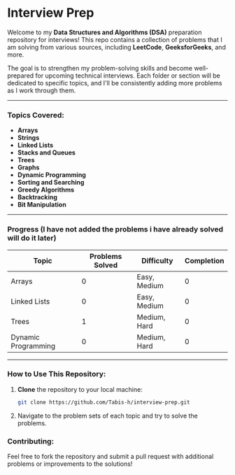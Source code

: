 # Interview Prep

Welcome to my **Data Structures and Algorithms (DSA)** preparation repository for interviews! This repo contains a collection of problems that I am solving from various sources, including **LeetCode**, **GeeksforGeeks**, and more. 

The goal is to strengthen my problem-solving skills and become well-prepared for upcoming technical interviews. Each folder or section will be dedicated to specific topics, and I'll be consistently adding more problems as I work through them.

---

### Topics Covered:
- **Arrays**
- **Strings**
- **Linked Lists**
- **Stacks and Queues**
- **Trees**
- **Graphs**
- **Dynamic Programming**
- **Sorting and Searching**
- **Greedy Algorithms**
- **Backtracking**
- **Bit Manipulation**

---

### Progress (I have not added the problems i have already solved will do it later)

| **Topic**                | **Problems Solved** | **Difficulty**     | **Completion** |
|--------------------------|---------------------|--------------------|----------------|
| Arrays                   | 0                  | Easy, Medium       | 0            |
| Linked Lists             | 0                  | Easy, Medium       | 0            |
| Trees                    | 1                  | Medium, Hard       | 0           |
| Dynamic Programming      | 0                  | Medium, Hard       | 0            |

---

### How to Use This Repository:
1. **Clone** the repository to your local machine:
   ```bash
   git clone https://github.com/Tabis-h/interview-prep.git
2. Navigate to the problem sets of each topic and try to solve the problems.


### Contributing:
Feel free to fork the repository and submit a pull request with additional problems or improvements to the solutions!
